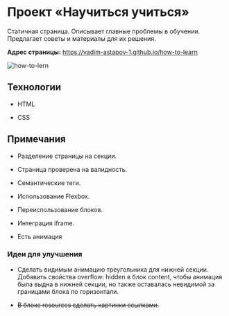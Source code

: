 # Проект «Научиться учиться»

Статичная страница. Описывает главные проблемы в обучении. Предлагает советы и материалы для их решения.

**Адрес страницы:** https://vadim-astapov-1.github.io/how-to-learn

![how-to-lern](https://user-images.githubusercontent.com/86553552/188822583-e68ce37a-c494-4ee8-b992-10863b541601.png)

## Технологии

- HTML

- CSS

## Примечания

- Разделение страницы на секции.

- Страница проверена на валидность.

- Семантические теги.

- Использование Flexbox.

- Переиспользование блоков.

- Интеграция iframe.

- Есть анимация

### Идеи для улучшения

+ Сделать видимым анимацию треугольника для нижней секции. Добавить свойства overflow: hidden в блок content,
чтобы анимация была выдна в нижней секции, но также оставалась невидимой за границами блока по горизонтали.

+ ~~В блоке resources сделать картинки ссылками.~~
